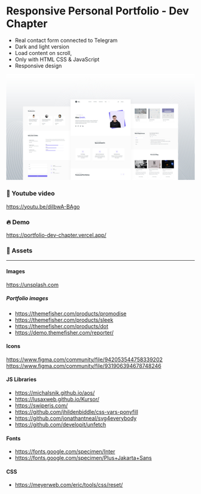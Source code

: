 # Responsive Personal Portfolio - Dev Chapter
 - Real contact form connected to Telegram
 - Dark and light version
 - Load content on scroll,
 - Only with HTML CSS & JavaScript
 - Responsive design


![](screenshot.jpg)


### 🚀 Youtube video
https://youtu.be/diIbwA-BAgo

### 🔥 Demo
https://portfolio-dev-chapter.vercel.app/

### 📁 Assets
<hr>

#### Images
https://unsplash.com

##### Portfolio images
- https://themefisher.com/products/promodise
- https://themefisher.com/products/sleek
- https://themefisher.com/products/dot
- https://demo.themefisher.com/reporter/

#### Icons
https://www.figma.com/community/file/942053544758339202
https://www.figma.com/community/file/931906394678748246

#### JS Libraries
- https://michalsnik.github.io/aos/
- https://lusaxweb.github.io/Kursor/
- https://swiperjs.com/
- https://github.com/jhildenbiddle/css-vars-ponyfill
- https://github.com/jonathantneal/svg4everybody
- https://github.com/developit/unfetch
#### Fonts
- https://fonts.google.com/specimen/Inter
- https://fonts.google.com/specimen/Plus+Jakarta+Sans
#### CSS
- https://meyerweb.com/eric/tools/css/reset/

